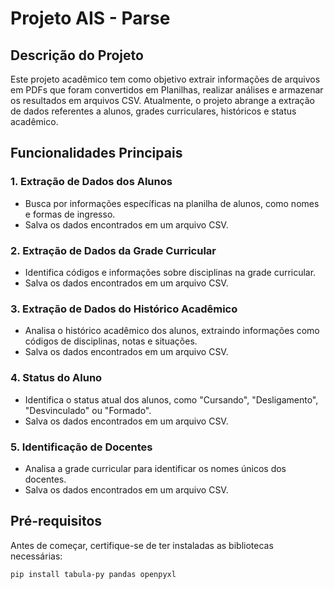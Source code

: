 # Projeto AIS - Parse

## Descrição do Projeto

Este projeto acadêmico tem como objetivo extrair informações de arquivos em PDFs que foram convertidos em Planilhas, realizar análises e armazenar os resultados em arquivos CSV. Atualmente, o projeto abrange a extração de dados referentes a alunos, grades curriculares, históricos e status acadêmico.

## Funcionalidades Principais

### 1. Extração de Dados dos Alunos

- Busca por informações específicas na planilha de alunos, como nomes e formas de ingresso.
- Salva os dados encontrados em um arquivo CSV.

### 2. Extração de Dados da Grade Curricular

- Identifica códigos e informações sobre disciplinas na grade curricular.
- Salva os dados encontrados em um arquivo CSV.

### 3. Extração de Dados do Histórico Acadêmico

- Analisa o histórico acadêmico dos alunos, extraindo informações como códigos de disciplinas, notas e situações.
- Salva os dados encontrados em um arquivo CSV.

### 4. Status do Aluno

- Identifica o status atual dos alunos, como "Cursando", "Desligamento", "Desvinculado" ou "Formado".
- Salva os dados encontrados em um arquivo CSV.

### 5. Identificação de Docentes

- Analisa a grade curricular para identificar os nomes únicos dos docentes.
- Salva os dados encontrados em um arquivo CSV.

## Pré-requisitos

Antes de começar, certifique-se de ter instaladas as bibliotecas necessárias:

```bash
pip install tabula-py pandas openpyxl

